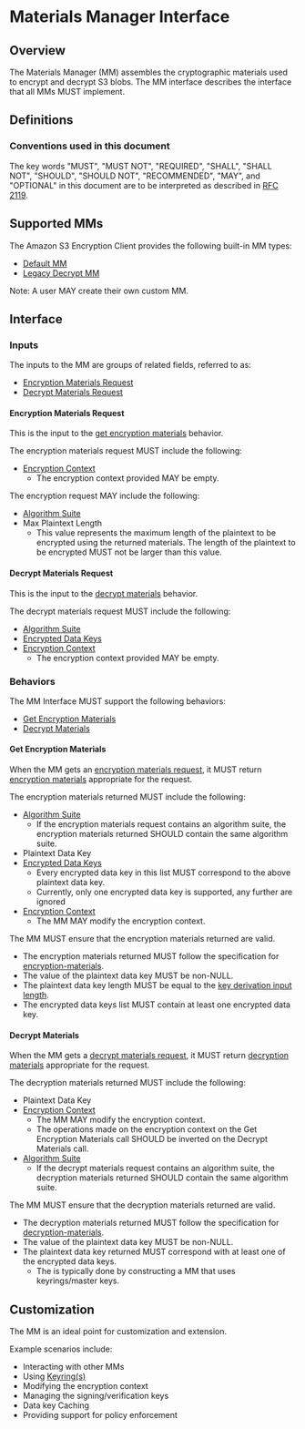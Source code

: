 [//]: # "Copyright Amazon.com Inc. or its affiliates. All Rights Reserved."
[//]: # "SPDX-License-Identifier: CC-BY-SA-4.0"

# Materials Manager Interface

## Overview

The Materials Manager (MM) assembles the cryptographic materials used to encrypt and decrypt S3 blobs.
The MM interface describes the interface that all MMs MUST implement.

## Definitions

### Conventions used in this document

The key words "MUST", "MUST NOT", "REQUIRED", "SHALL", "SHALL NOT", "SHOULD", "SHOULD NOT", "RECOMMENDED", "MAY", and "OPTIONAL" in this document are to be interpreted as described in [RFC 2119](https://tools.ietf.org/html/rfc2119).

## Supported MMs

The Amazon S3 Encryption Client provides the following built-in MM types:

- [Default MM](default-mm.md)
- [Legacy Decrypt MM](./legacy/legacy-decrypt-mm.md)

Note: A user MAY create their own custom MM.

## Interface

### Inputs

The inputs to the MM are groups of related fields, referred to as:

- [Encryption Materials Request](#encryption-materials-request)
- [Decrypt Materials Request](#decrypt-materials-request)

#### Encryption Materials Request

This is the input to the [get encryption materials](#get-encryption-materials) behavior.

The encryption materials request MUST include the following:

- [Encryption Context](structures.md#encryption-context)
    - The encryption context provided MAY be empty.

The encryption request MAY include the following:

- [Algorithm Suite](algorithm-suites.md)
- Max Plaintext Length
    - This value represents the maximum length of the plaintext to be encrypted using the returned materials.
      The length of the plaintext to be encrypted MUST not be larger than this value.

#### Decrypt Materials Request

This is the input to the [decrypt materials](#decrypt-materials) behavior.

The decrypt materials request MUST include the following:

- [Algorithm Suite](algorithm-suites.md)
- [Encrypted Data Keys](structures.md#encrypted-data-keys)
- [Encryption Context](structures.md#encryption-context)
    - The encryption context provided MAY be empty.

### Behaviors

The MM Interface MUST support the following behaviors:

- [Get Encryption Materials](#get-encryption-materials)
- [Decrypt Materials](#decrypt-materials)

#### Get Encryption Materials

When the MM gets an [encryption materials request](#encryption-materials-request),
it MUST return [encryption materials](structures.md#encryption-materials) appropriate for the request.

The encryption materials returned MUST include the following:

- [Algorithm Suite](algorithm-suites.md)
    - If the encryption materials request contains an algorithm suite, the encryption materials returned SHOULD contain the same algorithm suite.
- Plaintext Data Key
- [Encrypted Data Keys](structures.md#encrypted-data-keys)
    - Every encrypted data key in this list MUST correspond to the above plaintext data key.
    - Currently, only one encrypted data key is supported, any further are ignored
- [Encryption Context](structures.md#encryption-context)
    - The MM MAY modify the encryption context.

The MM MUST ensure that the encryption materials returned are valid.

- The encryption materials returned MUST follow the specification for [encryption-materials](structures.md#encryption-materials).
- The value of the plaintext data key MUST be non-NULL.
- The plaintext data key length MUST be equal to the [key derivation input length](algorithm-suites.md#key-derivation-input-length).
- The encrypted data keys list MUST contain at least one encrypted data key.

#### Decrypt Materials

When the MM gets a [decrypt materials request](#decrypt-materials-request),
it MUST return [decryption materials](structures.md#decryption-materials) appropriate for the request.

The decryption materials returned MUST include the following:

- Plaintext Data Key
- [Encryption Context](structures.md#encryption-context)
    - The MM MAY modify the encryption context.
    - The operations made on the encryption context on the Get Encryption Materials call SHOULD be inverted on the Decrypt Materials call.
- [Algorithm Suite](algorithm-suites.md)
    - If the decrypt materials request contains an algorithm suite, the decryption materials returned SHOULD contain the same algorithm suite.

The MM MUST ensure that the decryption materials returned are valid.

- The decryption materials returned MUST follow the specification for [decryption-materials](structures.md#decryption-materials).
- The value of the plaintext data key MUST be non-NULL.
- The plaintext data key returned MUST correspond with at least one of the encrypted data keys.
    - The is typically done by constructing a MM that uses keyrings/master keys.

## Customization

The MM is an ideal point for customization and extension.

Example scenarios include:

- Interacting with other MMs
- Using [Keyring(s)](keyring-interface.md)
- Modifying the encryption context
- Managing the signing/verification keys
- Data key Caching
- Providing support for policy enforcement
